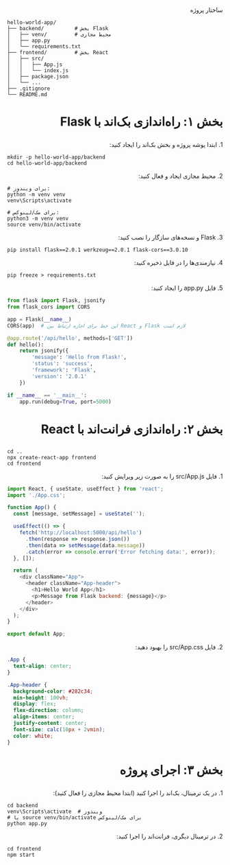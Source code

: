 <p dir="rtl" align="justify">ساختار پروژه</p>

```
hello-world-app/
├── backend/          # بخش Flask
│   ├── venv/         # محیط مجازی
│   ├── app.py
│   └── requirements.txt
├── frontend/         # بخش React
│   ├── src/
│   │   ├── App.js
│   │   └── index.js
│   ├── package.json
│   └── ...
├── .gitignore
└── README.md
```

# <p dir="rtl" align="justify">بخش ۱: راه‌اندازی بک‌اند با Flask</p>

<p dir="rtl" align="justify">1. ابتدا پوشه پروژه و بخش بک‌اند را ایجاد کنید:</p>

```
mkdir -p hello-world-app/backend
cd hello-world-app/backend
```

<p dir="rtl" align="justify">2. محیط مجازی ایجاد و فعال کنید:</p>

```
# برای ویندوز:
python -m venv venv
venv\Scripts\activate

# برای مک/لینوکس:
python3 -m venv venv
source venv/bin/activate
```

<p dir="rtl" align="justify">3. Flask و نسخه‌های سازگار را نصب کنید:</p>

```
pip install flask==2.0.1 werkzeug==2.0.1 flask-cors==3.0.10
```

<p dir="rtl" align="justify">4. نیازمندی‌ها را در فایل ذخیره کنید:</p>

```
pip freeze > requirements.txt
```

<p dir="rtl" align="justify">5. فایل app.py را ایجاد کنید:</p>

```python
from flask import Flask, jsonify
from flask_cors import CORS

app = Flask(__name__)
CORS(app)  # این خط برای اجازه ارتباط بین React و Flask لازم است

@app.route('/api/hello', methods=['GET'])
def hello():
    return jsonify({
        'message': 'Hello from Flask!',
        'status': 'success',
        'framework': 'Flask',
        'version': '2.0.1'
    })

if __name__ == '__main__':
    app.run(debug=True, port=5000)
```

# <p dir="rtl" align="justify">بخش ۲: راه‌اندازی فرانت‌اند با React</p>

```
cd ..
npx create-react-app frontend
cd frontend
```

<p dir="rtl" align="justify">1. فایل src/App.js را به صورت زیر ویرایش کنید:</p>

```javascript
import React, { useState, useEffect } from 'react';
import './App.css';

function App() {
  const [message, setMessage] = useState('');

  useEffect(() => {
    fetch('http://localhost:5000/api/hello')
      .then(response => response.json())
      .then(data => setMessage(data.message))
      .catch(error => console.error('Error fetching data:', error));
  }, []);

  return (
    <div className="App">
      <header className="App-header">
        <h1>Hello World App</h1>
        <p>Message from Flask backend: {message}</p>
      </header>
    </div>
  );
}

export default App;
```

<p dir="rtl" align="justify">2. فایل src/App.css را بهبود دهید:</p>

```css
.App {
  text-align: center;
}

.App-header {
  background-color: #282c34;
  min-height: 100vh;
  display: flex;
  flex-direction: column;
  align-items: center;
  justify-content: center;
  font-size: calc(10px + 2vmin);
  color: white;
}
```

# <p dir="rtl" align="justify">بخش ۳: اجرای پروژه</p>

<p dir="rtl" align="justify">1. در یک ترمینال، بک‌اند را اجرا کنید (ابتدا محیط مجازی را فعال کنید):</p>

```
cd backend
venv\Scripts\activate  # ویندوز
# یا source venv/bin/activate برای مک/لینوکس
python app.py
```

<p dir="rtl" align="justify">2. در ترمینال دیگری، فرانت‌اند را اجرا کنید:</p>

```
cd frontend
npm start
```





